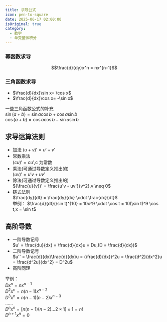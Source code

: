 ```yaml
---
title: 求导公式
icon: pen-to-square
date: 2025-06-17 02:00:00
isOriginal: true
category:
  - 数学
  - 单变量微积分
---
```


<!-- more -->

### 幂函数求导
$$\frac{d}{dy}x^n = nx^{n-1}$$

### 三角函数求导

* $\frac{d}{dx}\sin x= \cos x$
* $\frac{d}{dx}\cos x= -\sin x$

一些三角函数公式的补充  
$\sin(a+b) = \sin a \cos b + \cos a \sin b$  
$\cos(a+b) = \cos a \cos b - \sin a \sin b$



## 求导运算法则

* 加法
  $(u+v)' = u' + v'$
* 常数乘法  
  $(cu)' = cu'$,c 为常数  
* 乘法(可通过导数定义推出的)  
  $(uv)' = u'v + uv'$  
* 除法(可通过导数定义推出的)  
  $(\frac{u}{v})' = \frac{u'v - uv'}{v^2},v \neq 0$  
* 链式法则  
  $\frac{dy}{dt} = \frac{dy}{dx} \cdot \frac{dx}{dt}$  
  举例：
  $\frac{d}{dt}(\sin t)^{10} = 10x^9 \cdot \cos t = 10(\sin t)^9 \cos t,x = \sin t$  

## 高阶导数

* 一阶导数记号  
  $u' = \frac{du}{dx} = \frac{d}{dx}u = Du,(D = \frac{d}{dx})$   
* 二阶导数记号  
  $u'' = \frac{d}{dx}\frac{d}{dx}u = (\frac{d}{dx})^2u = \frac{d^2}{dx^2}u = \frac{d^2u}{dx^2} = D^2u$  
* 高阶同理

举例：  
$Dx^n = nx^{n-1}$  
$D^2x^n = n(n-1)x^{n-2}$  
$D^3x^n = n(n-1)(n-2)x^{n-3}$  
$......$  
$D^nx^n = [n(n-1)(n-2)...2 \times 1] \times 1 = n!$  
$D^{n+1}x^n = 0$  

